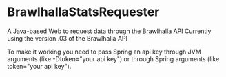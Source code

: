 # BrawlhallaStatsRequester
A Java-based Web to request data through the Brawlhalla API
Currently using the version .03 of the Brawlhalla API

To make it working you need to pass Spring an api key through JVM arguments (like -Dtoken="your api key")
or through Spring arguments (like token="your api key").
